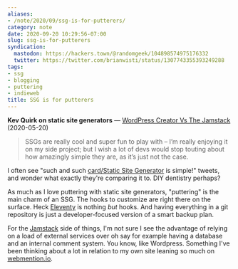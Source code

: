 ```yaml
---
aliases:
- /note/2020/09/ssg-is-for-putterers/
category: note
date: 2020-09-20 10:29:56-07:00
slug: ssg-is-for-putterers
syndication:
  mastodon: https://hackers.town/@randomgeek/104898574975176332
  twitter: https://twitter.com/brianwisti/status/1307743355393249288
tags:
- ssg
- blogging
- puttering
- indieweb
title: SSG is for putterers
---
```


**Kev Quirk on static site generators** — [WordPress Creator Vs The Jamstack](https://kevq.uk/wordpress-creator-vs-the-jamstack/) (2020-05-20)

 > 
 > SSGs are really cool and super fun to play with – I’m really enjoying it on
 > my side project; but I wish a lot of devs would stop touting about how
 > amazingly simple they are, as it’s just not the case.

I often see "such and such [card/Static Site Generator](../../../card/Static%20Site%20Generator.md) is simple!" tweets, and wonder what exactly they're comparing it to. DIY dentistry perhaps?

As much as I love puttering with static site generators, "puttering" is the main charm of an SSG. The hooks to customize are right there on the surface. Heck [Eleventy](../../../card/Eleventy.md) is nothing *but* hooks. And having everything in a git repository is just a developer-focused version of a smart backup plan.

For the [Jamstack](https://jamstack.org/) side of things, I'm not sure I see the advantage of relying on a load of external services over oh say for example having a database and an internal comment system. You know, like Wordpress. Something I've been thinking about a lot in relation to my own site leaning so much on [webmention.io](https://webmention.io/).
